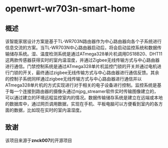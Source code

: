# openwrt-wr703n-smart-home


## 概述

该智能家居设计方案是基于TL-WR703N路由器作为中心路由器向各个子系统进行信息交流的方案。当TL-WR703N中心路由器启动后，将会启动监控系统和数据传输储存系统。湿、温度检测系统是通过ATmega328单片机调用DS18B20、DHT11这两款传感器获得实时的室内温湿度，并通过Zigbee无线传输方式与中心路由器进行通信。门禁控制系统是通过ATmega328单片机监控门锁的开关并通过电机进行门锁的开关，最终通过zigbee无线传输方式与中心路由器进行通信反馈。其余的控制子系统同样通过zigbee无线传输方式与中心路由器进行通信并以ATmega328单片机的方式实现进行对于相关的电子设备进行控制。监控系统是基于每一个连接到路由器的摄像头通过mjpg_streamer软件实时传输图像建立的，可以通过建立的环境远程监控室内的情况。数据传输储存系统是建立在远端或本地的数据库中，通过网页调用数据，实现在手机、平板电脑可以方便看到室内的各方面的数据，比如现在实时的室内温湿度。



## 致谢

该项目来源于**znck007**的开源项目

